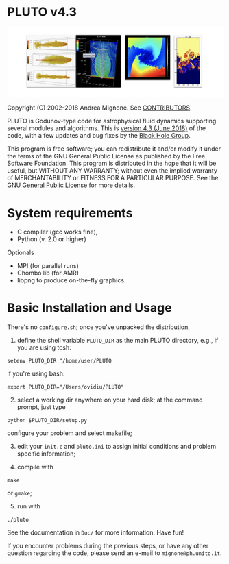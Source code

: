 PLUTO v4.3
====================

![Poster](https://github.com/cheshirepezz/PLUTO/blob/master/Poster.png "Poster")

Copyright (C) 2002-2018 Andrea Mignone. See [CONTRIBUTORS](./CONTRIBUTORS).

PLUTO is Godunov-type code for astrophysical fluid dynamics supporting several modules and algorithms. This is [version 4.3 (June 2018)](http://plutocode.ph.unito.it) of the code, with a few updates and bug fixes by the [Black Hole Group](https://blackholegroup.org).

This program is free software; you can redistribute it and/or modify it under the terms of the GNU General Public License as published by the Free Software Foundation. This program is distributed in the hope that it will be useful, but WITHOUT ANY WARRANTY; without even the implied warranty of MERCHANTABILITY or FITNESS FOR A PARTICULAR PURPOSE.  See the [GNU General Public License](./LICENSE) for more details.

# System requirements

 - C compiler (gcc works fine),
 - Python (v. 2.0 or higher)

 Optionals

 - MPI (for parallel runs)
 - Chombo lib (for AMR)
 - libpng to produce on-the-fly graphics.
 

# Basic Installation and Usage

There's no `configure.sh`; once you've unpacked the distribution,  

1) define the shell variable `PLUTO_DIR` as the 
   main PLUTO directory, e.g., 
   if you are using tcsh:

```
setenv PLUTO_DIR "/home/user/PLUTO
```

   if you're using bash:

```
export PLUTO_DIR="/Users/ovidiu/PLUTO"
```

2) select a working dir anywhere on your hard disk; at the command prompt, just type 

```
python $PLUTO_DIR/setup.py
```

configure your problem and select makefile;

3) edit your `init.c` and `pluto.ini` to assign initial conditions and problem specific information;

4) compile with

```
make 
```

or `gmake`;

5) run with 

```
./pluto
```

See the documentation in `Doc/` for more information.
Have fun!
  
If you encounter problems during the previous steps, or have any other question regarding the code, please send an e-mail to `mignone@ph.unito.it`.



